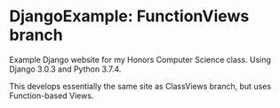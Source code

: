 # DjangoExample: FunctionViews branch
Example Django website for my Honors Computer Science class.  Using Django 3.0.3 and Python 3.7.4.

This develops essentially the same site as ClassViews branch, but uses Function-based Views.
